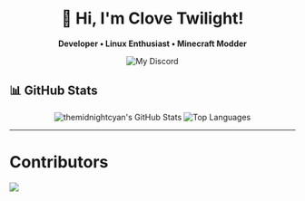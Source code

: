 <div align="center">
  <h1>👋 Hi, I'm Clove Twilight!</h1>
  <p><b>Developer • Linux Enthusiast • Minecraft Modder</b></p>
  
  ![My Discord](https://status.butterfly-network.win/api/user/1394668171415523351?aboutMe=Proud+syster+of+Clove+%28%40estrogenhrt%29%0AWriting+a+book...%0ALover+of+loud+tunes%2C+literature+%26+pixel+blocks%2C+just+a+trans+gamer+girl+vibing+through+the+chaos&theme=nitroDark&primaryColor=2770e3&accentColor=0e203d&width=700)
  
</div>

## 📊 GitHub Stats

<div align="center">
  <img src="https://github-readme-stats.vercel.app/api?username=themidnightcyan&theme=synthwave&show_icons=true" alt="themidnightcyan's GitHub Stats" />
  <img src="https://github-readme-stats.vercel.app/api/top-langs/?username=themidnightcyan&layout=compact&theme=synthwave&hide_border=true" alt="Top Languages" />
</div>

---

# Contributors
<a href="https://github.com/CloveTwilight3/clovetwilight3/graphs/contributors">
  <img src="https://contrib.rocks/image?repo=CloveTwilight3/clovetwilight3" />
</a>
